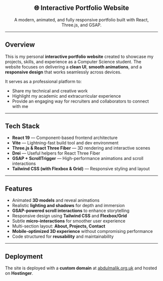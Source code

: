 <div align="center">
  <h2>🌐 Interactive Portfolio Website</h2>
  <p>A modern, animated, and fully responsive portfolio built with React, Three.js, and GSAP.</p>
</div>

---

## Overview  

This is my personal **interactive portfolio website** created to showcase my projects, skills, and experience as a Computer Science student. The website focuses on delivering a **clean UI**, **smooth animations**, and a **responsive design** that works seamlessly across devices.  

It serves as a professional platform to:  
- Share my technical and creative work  
- Highlight my academic and extracurricular experience  
- Provide an engaging way for recruiters and collaborators to connect with me  

---

## Tech Stack  

- **React 19** — Component-based frontend architecture  
- **Vite** — Lightning-fast build tool and dev environment  
- **Three.js & React Three Fiber** — 3D rendering and interactive scenes  
- **Drei** — Useful helpers for React Three Fiber  
- **GSAP + ScrollTrigger** — High-performance animations and scroll interactions  
- **Tailwind CSS (with Flexbox & Grid)** — Responsive styling and layout  

---

## Features  

- Animated **3D models** and reveal animations  
- Realistic **lighting and shadows** for depth and immersion  
- **GSAP-powered scroll interactions** to enhance storytelling  
- Responsive design using **Tailwind CSS** and **Flexbox/Grid**  
- Subtle **micro-interactions** for smoother user experience  
- Multi-section layout: **About, Projects, Contact**  
- **Mobile-optimized 3D experience** without compromising performance  
- Code structured for **reusability** and maintainability  

---

## Deployment  

The site is deployed with a **custom domain** at [abdulmalik.org.uk](https://abdulmalik.org.uk) and hosted on **Hostinger**.  